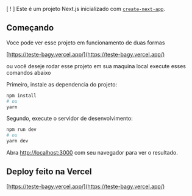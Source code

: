 [ ! ] Este é um projeto Next.js inicializado com [`create-next-app`](https://github.com/vercel/next.js/tree/canary/packages/create-next-app).

## Começando

Voce pode ver esse projeto em funcionamento de duas formas

[https://teste-bagy.vercel.app/](https://teste-bagy.vercel.app/)

ou você deseje rodar esse projeto em sua maquina local execute esses comandos abaixo

Primeiro, instale as dependencia do projeto:

```bash
npm install
# ou
yarn
```

Segundo, execute o servidor de desenvolvimento:

```bash
npm run dev
# ou
yarn dev
```

Abra [http://localhost:3000](http://localhost:3000) com seu navegador para ver o resultado.

## Deploy feito na Vercel

[https://teste-bagy.vercel.app/](https://teste-bagy.vercel.app/)
